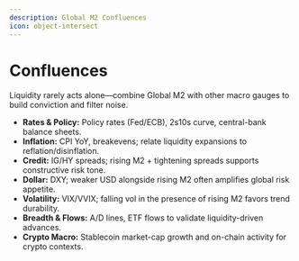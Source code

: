 ```yaml
---
description: Global M2 Confluences
icon: object-intersect
---
```


# Confluences

Liquidity rarely acts alone—combine Global M2 with other macro gauges to build conviction and filter noise.

* **Rates & Policy:** Policy rates (Fed/ECB), 2s10s curve, central-bank balance sheets.
* **Inflation:** CPI YoY, breakevens; relate liquidity expansions to reflation/disinflation.
* **Credit:** IG/HY spreads; rising M2 + tightening spreads supports constructive risk tone.
* **Dollar:** DXY; weaker USD alongside rising M2 often amplifies global risk appetite.
* **Volatility:** VIX/VVIX; falling vol in the presence of rising M2 favors trend durability.
* **Breadth & Flows:** A/D lines, ETF flows to validate liquidity-driven advances.
* **Crypto Macro:** Stablecoin market-cap growth and on-chain activity for crypto contexts.
